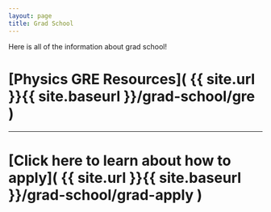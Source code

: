 ```yaml
---
layout: page
title: Grad School
---
```


Here is all of the information about grad school!

# [Physics GRE Resources]( {{ site.url }}{{ site.baseurl }}/grad-school/gre )

<hr class="big___rule">

# [Click here to learn about how to apply]( {{ site.url }}{{ site.baseurl }}/grad-school/grad-apply )
